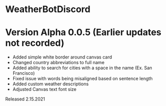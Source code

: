 # WeatherBotDiscord

# Version Alpha 0.0.5 (Earlier updates not recorded)

 - Added simple white border around canvas card
 - Changed country abbreviations to full name
 - Added ability to search for cities with a space in the name (Ex. San Francisco)
 - Fixed issue with words being misaligned based on sentence length
 - Added custom weather descriptions
 - Adjusted Canvas text font size

Released 2.15.2021